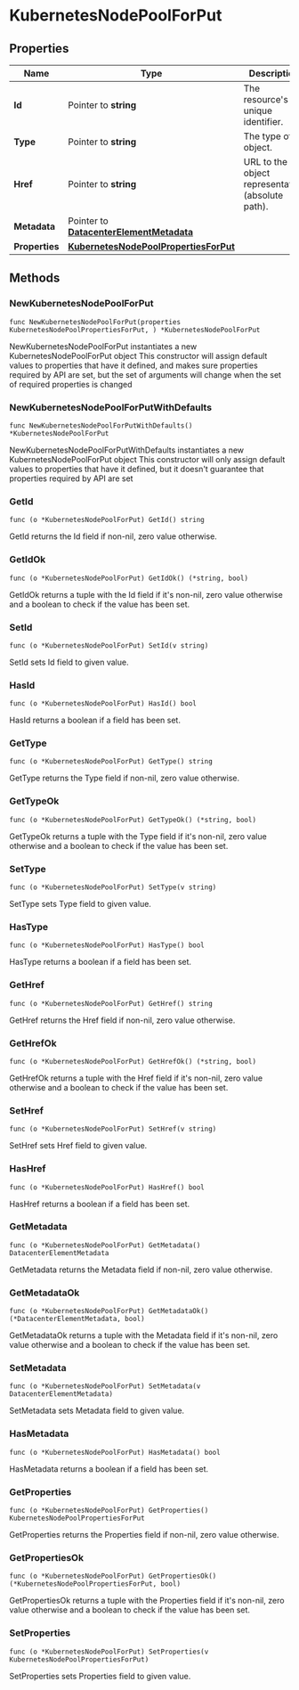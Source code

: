 # KubernetesNodePoolForPut

## Properties

|Name | Type | Description | Notes|
|------------ | ------------- | ------------- | -------------|
|**Id** | Pointer to **string** | The resource&#39;s unique identifier. | [optional] [readonly] |
|**Type** | Pointer to **string** | The type of object. | [optional] [readonly] |
|**Href** | Pointer to **string** | URL to the object representation (absolute path). | [optional] [readonly] |
|**Metadata** | Pointer to [**DatacenterElementMetadata**](DatacenterElementMetadata.md) |  | [optional] |
|**Properties** | [**KubernetesNodePoolPropertiesForPut**](KubernetesNodePoolPropertiesForPut.md) |  | |

## Methods

### NewKubernetesNodePoolForPut

`func NewKubernetesNodePoolForPut(properties KubernetesNodePoolPropertiesForPut, ) *KubernetesNodePoolForPut`

NewKubernetesNodePoolForPut instantiates a new KubernetesNodePoolForPut object
This constructor will assign default values to properties that have it defined,
and makes sure properties required by API are set, but the set of arguments
will change when the set of required properties is changed

### NewKubernetesNodePoolForPutWithDefaults

`func NewKubernetesNodePoolForPutWithDefaults() *KubernetesNodePoolForPut`

NewKubernetesNodePoolForPutWithDefaults instantiates a new KubernetesNodePoolForPut object
This constructor will only assign default values to properties that have it defined,
but it doesn't guarantee that properties required by API are set

### GetId

`func (o *KubernetesNodePoolForPut) GetId() string`

GetId returns the Id field if non-nil, zero value otherwise.

### GetIdOk

`func (o *KubernetesNodePoolForPut) GetIdOk() (*string, bool)`

GetIdOk returns a tuple with the Id field if it's non-nil, zero value otherwise
and a boolean to check if the value has been set.

### SetId

`func (o *KubernetesNodePoolForPut) SetId(v string)`

SetId sets Id field to given value.

### HasId

`func (o *KubernetesNodePoolForPut) HasId() bool`

HasId returns a boolean if a field has been set.

### GetType

`func (o *KubernetesNodePoolForPut) GetType() string`

GetType returns the Type field if non-nil, zero value otherwise.

### GetTypeOk

`func (o *KubernetesNodePoolForPut) GetTypeOk() (*string, bool)`

GetTypeOk returns a tuple with the Type field if it's non-nil, zero value otherwise
and a boolean to check if the value has been set.

### SetType

`func (o *KubernetesNodePoolForPut) SetType(v string)`

SetType sets Type field to given value.

### HasType

`func (o *KubernetesNodePoolForPut) HasType() bool`

HasType returns a boolean if a field has been set.

### GetHref

`func (o *KubernetesNodePoolForPut) GetHref() string`

GetHref returns the Href field if non-nil, zero value otherwise.

### GetHrefOk

`func (o *KubernetesNodePoolForPut) GetHrefOk() (*string, bool)`

GetHrefOk returns a tuple with the Href field if it's non-nil, zero value otherwise
and a boolean to check if the value has been set.

### SetHref

`func (o *KubernetesNodePoolForPut) SetHref(v string)`

SetHref sets Href field to given value.

### HasHref

`func (o *KubernetesNodePoolForPut) HasHref() bool`

HasHref returns a boolean if a field has been set.

### GetMetadata

`func (o *KubernetesNodePoolForPut) GetMetadata() DatacenterElementMetadata`

GetMetadata returns the Metadata field if non-nil, zero value otherwise.

### GetMetadataOk

`func (o *KubernetesNodePoolForPut) GetMetadataOk() (*DatacenterElementMetadata, bool)`

GetMetadataOk returns a tuple with the Metadata field if it's non-nil, zero value otherwise
and a boolean to check if the value has been set.

### SetMetadata

`func (o *KubernetesNodePoolForPut) SetMetadata(v DatacenterElementMetadata)`

SetMetadata sets Metadata field to given value.

### HasMetadata

`func (o *KubernetesNodePoolForPut) HasMetadata() bool`

HasMetadata returns a boolean if a field has been set.

### GetProperties

`func (o *KubernetesNodePoolForPut) GetProperties() KubernetesNodePoolPropertiesForPut`

GetProperties returns the Properties field if non-nil, zero value otherwise.

### GetPropertiesOk

`func (o *KubernetesNodePoolForPut) GetPropertiesOk() (*KubernetesNodePoolPropertiesForPut, bool)`

GetPropertiesOk returns a tuple with the Properties field if it's non-nil, zero value otherwise
and a boolean to check if the value has been set.

### SetProperties

`func (o *KubernetesNodePoolForPut) SetProperties(v KubernetesNodePoolPropertiesForPut)`

SetProperties sets Properties field to given value.




